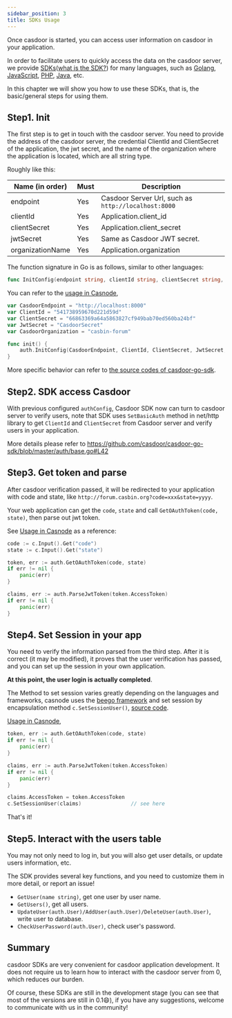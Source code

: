 ```yaml
---
sidebar_position: 3
title: SDKs Usage
---
```


Once casdoor is started, you can access user information on casdoor in your application.

In order to facilitate users to quickly access the data on the casdoor server, we provide [SDKs](https://github.com/casdoor?q=sdk&type=&language=&sort=)([what is the SDK?](https://en.wikipedia.org/wiki/Software_development_kit)) for many languages, such as [Golang](https://github.com/casdoor/casdoor-go-sdk), [JavaScript](https://github.com/casdoor/casdoor-js-sdk), [PHP](https://github.com/casdoor/casdoor-php-sdk), [Java](https://github.com/casdoor/casdoor-java-sdk), etc.

 In this chapter we will show you how to use these SDKs, that is, the basic/general steps for using them.

## Step1. Init

The first step is to get in touch with the casdoor server. You need to provide the address of the casdoor server, the credential ClientId and ClientSecret of the application, the jwt secret, and the name of the organization where the application is located, which are all string type.

Roughly like this:

| Name (in order)  | Must | Description                                         |
| ---------------- | ---- | --------------------------------------------------- |
| endpoint         | Yes  | Casdoor Server Url, such as `http://localhost:8000` |
| clientId         | Yes  | Application.client_id                               |
| clientSecret     | Yes  | Application.client_secret                           |
| jwtSecret        | Yes  | Same as Casdoor JWT secret.                         |
| organizationName | Yes  | Application.organization                            |

The function signature in Go is as follows, similar to other languages:

```go
func InitConfig(endpoint string, clientId string, clientSecret string, jwtSecret string, organizationName string)
```

You can refer to the [usage in Casnode](https://github.com/casbin/casnode/blob/master/controllers/account.go#L32),

```go
var CasdoorEndpoint = "http://localhost:8000"
var ClientId = "541738959670d221d59d"
var ClientSecret = "66863369a64a5863827cf949bab70ed560ba24bf"
var JwtSecret = "CasdoorSecret"
var CasdoorOrganization = "casbin-forum"

func init() {
	auth.InitConfig(CasdoorEndpoint, ClientId, ClientSecret, JwtSecret, CasdoorOrganization)
}
```

More specific behavior can refer to [the source codes of casdoor-go-sdk](https://github.com/casdoor/casdoor-go-sdk).

## Step2. SDK access Casdoor

With previous configured ```authConfig```, Casdoor SDK now can turn to casdoor server to verify users, note that SDK uses ```SetBasicAuth``` method in net/http library to get ```ClientId``` and ```ClientSecret``` from Casdoor server and verify users in your application.

More details please refer to https://github.com/casdoor/casdoor-go-sdk/blob/master/auth/base.go#L42

## Step3. Get token and parse

After casdoor verification passed, it will be redirected to your application with code and state, like `http://forum.casbin.org?code=xxx&state=yyyy`.

Your web application can get the `code`, `state` and call `GetOAuthToken(code, state)`, then parse out jwt token.

See [Usage in Casnode](https://github.com/casbin/casnode/blob/master/controllers/auth.go#L36) as a reference:

```go
code := c.Input().Get("code")
state := c.Input().Get("state")

token, err := auth.GetOAuthToken(code, state)
if err != nil {
	panic(err)
}

claims, err := auth.ParseJwtToken(token.AccessToken)
if err != nil {
	panic(err)
}
```

## Step4. Set Session in your app

You need to verify the information parsed from the third step. After it is correct (it may be modified), it proves that the user verification has passed, and you can set up the session in your own application.

**At this point, the user login is actually completed**.

The Method to set session varies greatly depending on the languages and frameworks, casnode uses the [beego framework](https://github.com/beego/beego/) and set session by encapsulation method `c.SetSessionUser()`, [source code](https://github.com/casbin/casnode/blob/master/controllers/base.go#L44). 

[Usage in Casnode](https://github.com/casbin/casnode/blob/master/controllers/auth.go#L47), 

```go
token, err := auth.GetOAuthToken(code, state)
if err != nil {
	panic(err)
}

claims, err := auth.ParseJwtToken(token.AccessToken)
if err != nil {
	panic(err)
}

claims.AccessToken = token.AccessToken
c.SetSessionUser(claims)				// see here
```

That's it!

## Step5. Interact with the users table

You may not only need to log in, but you will also get user details, or update users information, etc.

The SDK provides several key functions, and you need to customize them in more detail, or report an issue!

- `GetUser(name string)`, get one user by user name.
- `GetUsers()`, get all users.
- `UpdateUser(auth.User)/AddUser(auth.User)/DeleteUser(auth.User)`, write user to database.
- `CheckUserPassword(auth.User)`, check user's password.

## Summary

casdoor SDKs are very convenient for casdoor application development. It does not require us to learn how to interact with the casdoor server from 0, which reduces our burden.

Of course, these SDKs are still in the development stage (you can see that most of the versions are still in 0.1:smile:), if you have any suggestions, welcome to communicate with us in the community!

